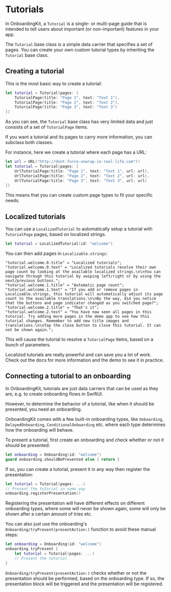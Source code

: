 # Tutorials

In OnboardingKit, a ``Tutorial`` is a single- or multi-page guide that is intended to tell users about important (or non-important) features in your app.

The `Tutorial` base class is a simple data carrier that specifies a set of pages. You can create your own custom tutorial types by inheriting the `Tutorial` base class.



## Creating a tutorial

This is the most basic way to create a tutorial:

```swift
let tutorial = Tutorial(pages: [
    TutorialPage(title: "Page 1", text: "Text 1"),
    TutorialPage(title: "Page 2", text: "Text 2"),
    TutorialPage(title: "Page 3", text: "Text 3")
])
```

As you can see, the ``Tutorial`` base class has very limited data and just consists of a set of ``TutorialPage`` items. 

If you want a tutorial and its pages to carry more information, you can subclass both classes.

For instance, here we create a tutorial where each page has a URL:

```swift
let url = URL("http://dont-force-unwrap-in-real-life.com")!
let tutorial = Tutorial(pages: [
    UrlTutorialPage(title: "Page 1", text: "Text 1", url: url),
    UrlTutorialPage(title: "Page 2", text: "Text 2", url: url),
    UrlTutorialPage(title: "Page 3", text: "Text 3", url: url)
])
```

This means that you can create custom page types to fit your specific needs.


## Localized tutorials

You can use a ``LocalizedTutorial`` to automatically setup a tutorial with ``TutorialPage`` pages, based on localized strings.

```swift
let tutorial = LocalizedTutorial(id: "welcome")
```

You can then add pages in `Localizable.strings`:

```
"tutorial.welcome.0.title" = "Localized tutorials";
"tutorial.welcome.0.text" = "Localized tutorials resolve their own page count by looking at the available localized strings.\n\nYou can navigate through this tutorial by swiping left/right or by using the next/previous buttons.";
"tutorial.welcome.1.title" = "Automatic page count";
"tutorial.welcome.1.text" = "If you add or remove pages in Localizable.strings, this tutorial will automatically adjust its page count to the available translations.\n\nBy the way, did you notice that the buttons and page indicator changed as you switched page?";
"tutorial.welcome.2.title" = "That's it";
"tutorial.welcome.2.text" = "You have now seen all pages in this tutorial. Try adding more pages in the demo app to see how this tutorial changes. Remember to add new title images and translations.\n\nTap the close button to close this tutorial. It can not be shown again.";
```

This will cause the tutorial to resolve a ``TutorialPage`` items, based on a bunch of parameters.

Localized tutorials are really powerful and can save you a lot of work. Check out the docs for more information and the demo to see it in practice.


## Connecting a tutorial to an onboarding

In OnboardingKit, tutorials are just data carriers that can be used as they are, e.g. to create onboarding flows in SwiftUI. 

However, to determine the behavior of a tutorial, like when it should be presented, you need an onboarding. 

OnboardingKit comes with a few built-in onboarding types, like ``Onboarding``, ``DelayedOnboarding``, ``ConditionalOnboarding`` etc. where each type determines how the onboarding will behave.

To present a tutorial, first create an onboarding and check whether or not it should be presented:

```swift
let onboarding = Onboarding(id: "welcome")
guard onboarding.shouldBePresented else { return }
```

If so, you can create a tutorial, present it in any way then register the presentation:

```swift
let tutorial = Tutorial(pages: ...)
// Present the tutorial in some way
onboarding.registerPresentation()
```

Registering the presentation will have different effects on different onboarding types, where some will never be shown again, some will only be shown after a certain amount of tries etc.

You can also just use the onboarding's ``Onboarding/tryPresent(presentAction:)`` function to avoid these manual steps:

```swift
let onboarding = Onboarding(id: "welcome")
onboarding.tryPresent {
    let tutorial = Tutorial(pages: ...)
    // Present the tutorial
}
```

``Onboarding/tryPresent(presentAction:)`` checks whether or not the presentation should be performed, based on the onboarding type. If so, the presentation block will be triggered and the presentation will be registered.
